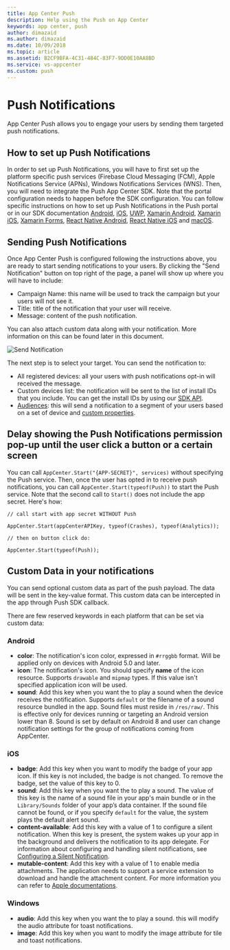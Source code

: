 ```yaml
---
title: App Center Push
description: Help using the Push on App Center
keywords: app center, push
author: dimazaid
ms.author: dimazaid
ms.date: 10/09/2018
ms.topic: article
ms.assetid: B2CF9BFA-4C31-484C-83F7-9DD0E10AA8BD
ms.service: vs-appcenter
ms.custom: push
---
```


# Push Notifications

App Center Push allows you to engage your users by sending them targeted push notifications.

## How to set up Push Notifications

In order to set up Push Notifications, you will have to first set up the platform specific push services (Firebase Cloud Messaging (FCM), Apple Notifications Service (APNs), Windows Notifications Services (WNS). Then, you will need to integrate the Push App Center SDK. Note that the portal configuration needs to happen before the SDK configuration. You can follow specific instructions on how to set up Push Notifications in the Push portal or in our SDK documentation [Android](~/sdk/push/android.md), [iOS](~/sdk/push/ios.md), [UWP](~/sdk/push/uwp.md), [Xamarin Android](~/sdk/push/xamarin-android.md), [Xamarin iOS](~/sdk/push/xamarin-ios.md), [Xamarin Forms](~/sdk/push/xamarin-forms.md), [React Native Android](~/sdk/push/react-native-android.md), [React Native iOS](~/sdk/push/react-native-ios.md) and [macOS](~/sdk/push/macos.md).


## Sending Push Notifications

Once App Center Push is configured following the instructions above, you are ready to start sending notifications to your users. By clicking the "Send Notification" button on top right of the page, a panel will show up where you will have to include:
- Campaign Name: this name will be used to track the campaign but your users will not see it.
- Title: title of the notification that your user will receive.
- Message: content of the push notification.

You can also attach custom data along with your notification. More information on this can be found later in this document.

![Send Notification](~/push/images/send-notification.png "Campaign Name and Message fields are required to send a notification")


The next step is to select your target. You can send the notification to:
- All registered devices: all your users with push notifications opt-in will received the message.
- Custom devices list: the notification will be sent to the list of install IDs that you include. You can get the install IDs by using our [SDK API](~/sdk/other-apis/android.md).
- [Audiences](~/push/audiences.md): this will send a notification to a segment of your users based on a set of device and [custom properties](~/sdk/other-apis/ios.md).

## Delay showing the Push Notifications permission pop-up until the user click a button or a certain screen

You can call `AppCenter.Start("{APP-SECRET}", services)` without specifying the Push service. Then, once the user has opted in to receive push notifications, you can call `AppCenter.Start(typeof(Push))` to start the Push service.
Note that the second call to `Start()` does not include the app secret. Here's how: 

`// call start with app secret WITHOUT Push`

`AppCenter.Start(appCenterAPIKey, typeof(Crashes), typeof(Analytics));`

`// then on button click do:`

`AppCenter.Start(typeof(Push));`

## Custom Data in your notifications

You can send optional custom data as part of the push payload. The data will be sent in the key-value format. This custom data can be intercepted in the app through Push SDK callback.

There are few reserved keywords in each platform that can be set via custom data:

### Android
- **color**: The notification's icon color, expressed in `#rrggbb` format. Will be applied only on devices with Android 5.0 and later.
- **icon**: The notification's icon. You should specify **name** of the icon resource. Supports `drawable` and `mipmap` types. If this value isn't specified application icon will be used.
- **sound**: Add this key when you want the to play a sound when the device receives the notification. Supports `default` or the filename of a sound resource bundled in the app. Sound files must reside in `/res/raw/`. This is effective only for devices running or targeting an Android version lower than 8. Sound is set by default on Android 8 and user can change notification settings for the group of notifications coming from AppCenter.

### iOS
- **badge**: Add this key when you want to modify the badge of your app icon. If this key is not included, the badge is not changed. To remove the badge, set the value of this key to 0.
- **sound**: Add this key when you want the to play a sound. The value of this key is the name of a sound file in your app's main bundle or in the `Library/Sounds` folder of your app’s data container. If the sound file cannot be found, or if you specify `default` for the value, the system plays the default alert sound.
- **content-available**: Add this key with a value of 1 to configure a silent notification. When this key is present, the system wakes up your app in the background and delivers the notification to its app delegate. For information about configuring and handling silent notifications, see [Configuring a Silent Notification](https://developer.apple.com/library/content/documentation/NetworkingInternet/Conceptual/RemoteNotificationsPG/CreatingtheNotificationPayload.html#//apple_ref/doc/uid/TP40008194-CH10-SW8).
- **mutable-content**: Add this key with a value of 1 to enable media attachments. The application needs to support a service extension to download and handle the attachment content. For more information you can refer to [Apple documentations](https://developer.apple.com/library/content/documentation/NetworkingInternet/Conceptual/RemoteNotificationsPG/ModifyingNotifications.html).

### Windows
- **audio**: Add this key when you want the to play a sound. this will modify the audio attribute for toast notifications.
- **image**: Add this key when you want to modify the image attribute for tile and toast notifications.
